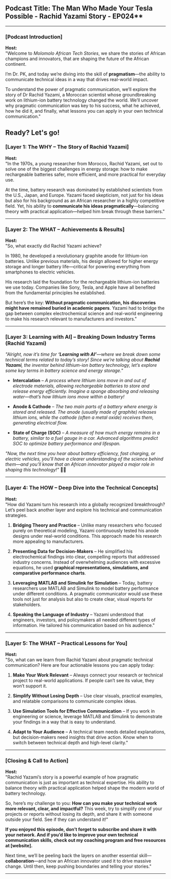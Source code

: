 ## Podcast Title: The Man Who Made Your Tesla Possible - Rachid Yazami Story - EP024**  

---

### **[Podcast Introduction]**

**Host:**  
"Welcome to *Molomolo African Tech Stories*, we share the stories of African champions and innovators, that are shaping the future of the African continent. 

I’m Dr. PK, and today we’re diving into the skill of **pragmatism**—the ability to communicate technical ideas in a way that drives real-world impact.

To understand the power of pragmatic communication, we’ll explore the story of Dr Rachid Yazami, a Moroccan scientist whose groundbreaking work on lithium-ion battery technology changed the world. We’ll uncover why pragmatic communication was key to his success, what he achieved, how he did it, and finally, what lessons you can apply in your own technical communication."

Ready? Let's go!
---

### **[Layer 1: The WHY – The Story of Rachid Yazami]**

**Host:**  
"In the 1970s, a young researcher from Morocco, Rachid Yazami, set out to solve one of the biggest challenges in energy storage: how to make rechargeable batteries safer, more efficient, and more practical for everyday use.

At the time, battery research was dominated by established scientists from the U.S., Japan, and Europe. Yazami faced skepticism, not just for his ideas but also for his background as an African researcher in a highly competitive field. Yet, his ability to **communicate his ideas pragmatically**—balancing theory with practical application—helped him break through these barriers."

---

### **[Layer 2: The WHAT – Achievements & Results]**

**Host:**  
"So, what exactly did Rachid Yazami achieve?

In 1980, he developed a revolutionary graphite anode for lithium-ion batteries. Unlike previous materials, his design allowed for higher energy storage and longer battery life—critical for powering everything from smartphones to electric vehicles.

His research laid the foundation for the rechargeable lithium-ion batteries we use today. Companies like Sony, Tesla, and Apple have all benefited from the fundamental principles he established.

But here’s the key: **Without pragmatic communication, his discoveries might have remained buried in academic papers**. Yazami had to bridge the gap between complex electrochemical science and real-world engineering to make his research relevant to manufacturers and investors."

---

### **[Layer 3: Learning with AI] – Breaking Down Industry Terms (Rachid Yazami)**  

*"Alright, now it’s time for **‘Learning with AI’**—where we break down some technical terms related to today’s story! Since we’re talking about **Rachid Yazami**, the inventor behind lithium-ion battery technology, let’s explore some key terms in battery science and energy storage."*

- **Intercalation** – *A process where lithium ions move in and out of electrode materials, allowing rechargeable batteries to store and release energy efficiently. Imagine a sponge absorbing and releasing water—that’s how lithium ions move within a battery!*

- **Anode & Cathode** – *The two main parts of a battery where energy is stored and released. The anode (usually made of graphite) releases lithium ions, while the cathode (often a metal oxide) receives them, generating electrical flow.*

- **State of Charge (SOC)** – *A measure of how much energy remains in a battery, similar to a fuel gauge in a car. Advanced algorithms predict SOC to optimize battery performance and lifespan.*

*"Now, the next time you hear about battery efficiency, fast charging, or electric vehicles, you’ll have a clearer understanding of the science behind them—and you’ll know that an African innovator played a major role in shaping this technology!"* 🚀🔋

---

### **[Layer 4: The HOW – Deep Dive into the Technical Concepts]**

**Host:**  
"How did Yazami turn his research into a globally recognized breakthrough? Let’s peel back another layer and explore his technical and communication strategies.

1. **Bridging Theory and Practice** – Unlike many researchers who focused purely on theoretical modeling, Yazami continuously tested his anode designs under real-world conditions. This approach made his research more appealing to manufacturers.

2. **Presenting Data for Decision-Makers** – He simplified his electrochemical findings into clear, compelling reports that addressed industry concerns. Instead of overwhelming audiences with excessive equations, he used **graphical representations, simulations, and comparative performance charts**.

3. **Leveraging MATLAB and Simulink for Simulation** – Today, battery researchers use MATLAB and Simulink to model battery performance under different conditions. A pragmatic communicator would use these tools not just for analysis but also to create clear, visual reports for stakeholders.

4. **Speaking the Language of Industry** – Yazami understood that engineers, investors, and policymakers all needed different types of information. He tailored his communication based on his audience."

---

### **[Layer 5: The WHAT – Practical Lessons for You]**

**Host:**  
"So, what can we learn from Rachid Yazami about pragmatic technical communication? Here are four actionable lessons you can apply today:

1. **Make Your Work Relevant** – Always connect your research or technical project to real-world applications. If people can’t see its value, they won’t support it.

2. **Simplify Without Losing Depth** – Use clear visuals, practical examples, and relatable comparisons to communicate complex ideas.

3. **Use Simulation Tools for Effective Communication** – If you work in engineering or science, leverage MATLAB and Simulink to demonstrate your findings in a way that is easy to understand.

4. **Adapt to Your Audience** – A technical team needs detailed explanations, but decision-makers need insights that drive action. Know when to switch between technical depth and high-level clarity."

---

### **[Closing & Call to Action]**

**Host:**  
"Rachid Yazami’s story is a powerful example of how pragmatic communication is just as important as technical expertise. His ability to balance theory with practical application helped shape the modern world of battery technology.

So, here’s my challenge to you: **How can you make your technical work more relevant, clear, and impactful?** This week, try to simplify one of your projects or reports without losing its depth, and share it with someone outside your field. See if they can understand it!"

**If you enjoyed this episode, don’t forget to subscribe and share it with your network. And if you’d like to improve your own technical communication skills, check out my coaching program and free resources at [website].**

Next time, we’ll be peeling back the layers on another essential skill—**collaboration**—and how an African innovator used it to drive massive change. Until then, keep pushing boundaries and telling your stories."

---


